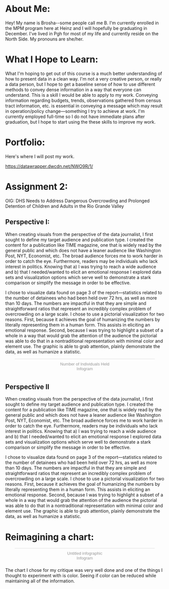 # **About Me**:

Hey! My name is Brosha--some people call me B. I'm currently enrolled in the MPM program here at Heinz and I will hopefully be graduating in December. I've lived in Pgh for most of my life and currently reside on the North Side. My pronouns are she/her. 

# **What I Hope to Learn**: 

What I'm hoping to get out of this course is a much better understanding of how to present data in a clean way. I'm not a very creative person, or really a data person, but I hope to get a baseline sense of how to use different methods to convey dense information in a way that everyone can understand. This is a skill I would be able to apply to my work. Conveying information regarding budgets, trends, observations gathered from census tract information, etc. is essential in conveying a message which may result in operation/policy change—something I try to achieve at work. I'm currently employed full-time so I do not have immediate plans after graduation, but I hope to start using the these skills to improve my work. 

# **Portfolio**:

Here's where I will post my work. 

https://datawrapper.dwcdn.net/NWO9R/1/

# **Assignment 2**:

OIG: DHS Needs to Address Dangerous Overcrowding and Prolonged Detention of Children and Adults in the Rio Grande Valley

## **Perspective I**: 

When creating visuals from the perspective of the data journalist, I first sought to define my target audience and publication type. I created the content for a publication like TIME magazine, one that is widely read by the general public and which does not have a leaner audience like Washington Post, NYT, Economist, etc. The broad audience forces me to work harder in order to catch the eye. Furthermore, readers may be individuals who lack interest in politics.  Knowing that a) I was trying to reach a wide audience and b) that I needed/wanted to elicit an emotional response I explored data sets and visualization options which serve well to demonstrate a stark comparison or simplify the message in order to be effective. 

I chose to visualize data found on page 3 of the report—statistics related to the number of detainees who had been held over 72 hrs, as well as more than 10 days. The numbers are impactful in that they are simple and straightforward ratios that represent an incredibly complex problem of overcrowding on a large scale. I chose to use a pictorial visualization for two reasons. First, because it achieves the goal of humanizing the numbers by literally representing them in a human form. This assists in eliciting an emotional response. Second, because I was trying to highlight a subset of a whole in a way that would grab the attention of the audience the pictorial was able to do that in a nontraditional representation with minimal color and element use. The graphic is able to grab attention, plainly demonstrate the data, as well as humanize a statistic. 

<script id="infogram_0_efd9b9c5-e536-4dc8-a4fd-5fefa932435b" title="Number of Individuals Held" src="https://e.infogram.com/js/dist/embed.js?l9E" type="text/javascript"></script><div style="padding:8px 0;font-family:Arial!important;font-size:13px!important;line-height:15px!important;text-align:center;border-top:1px solid #dadada;margin:0 30px"><a href="https://infogram.com/efd9b9c5-e536-4dc8-a4fd-5fefa932435b" style="color:#989898!important;text-decoration:none!important;" target="_blank">Number of Individuals Held</a><br><a href="https://infogram.com" style="color:#989898!important;text-decoration:none!important;" target="_blank" rel="nofollow">Infogram</a></div>

## **Perspective II**

When creating visuals from the perspective of the data journalist, I first sought to define my target audience and publication type. I created the content for a publication like TIME magazine, one that is widely read by the general public and which does not have a leaner audience like Washington Post, NYT, Economist, etc. The broad audience forces me to work harder in order to catch the eye. Furthermore, readers may be individuals who lack interest in politics.  Knowing that a) I was trying to reach a wide audience and b) that I needed/wanted to elicit an emotional response I explored data sets and visualization options which serve well to demonstrate a stark comparison or simplify the message in order to be effective. 

I chose to visualize data found on page 3 of the report—statistics related to the number of detainees who had been held over 72 hrs, as well as more than 10 days. The numbers are impactful in that they are simple and straightforward ratios that represent an incredibly complex problem of overcrowding on a large scale. I chose to use a pictorial visualization for two reasons. First, because it achieves the goal of humanizing the numbers by literally representing them in a human form. This assists in eliciting an emotional response. Second, because I was trying to highlight a subset of a whole in a way that would grab the attention of the audience the pictorial was able to do that in a nontraditional representation with minimal color and element use. The graphic is able to grab attention, plainly demonstrate the data, as well as humanize a statistic. 
 
# **Reimagining a chart**:

<script id="infogram_0_0253a5d2-e623-4d4a-89fe-bf13c13a1975" title="Untitled infographic" src="https://e.infogram.com/js/dist/embed.js?0in" type="text/javascript"></script><div style="padding:8px 0;font-family:Arial!important;font-size:13px!important;line-height:15px!important;text-align:center;border-top:1px solid #dadada;margin:0 30px"><a href="https://infogram.com/0253a5d2-e623-4d4a-89fe-bf13c13a1975" style="color:#989898!important;text-decoration:none!important;" target="_blank">Untitled infographic</a><br><a href="https://infogram.com" style="color:#989898!important;text-decoration:none!important;" target="_blank" rel="nofollow">Infogram</a></div>

The chart I chose for my critique was very well done and one of the things I thought to experiment with is color. Seeing if color can be reduced while maintaining all of the information.  


